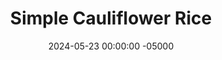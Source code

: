 ---
layout: post
title:  "Simple Cauliflower Rice"
date:   2024-05-23 00:00:00 -05000
categories: 
- Recipes
- Meatless
permalink: /recipes/cauliflower-rice
image: /assets/Food/Meatless/Cauli Rice/cauli-rice-cover.jpg
ing: caulirice-ing
facts: caulirice-facts
Prep: 5
Rest: 
Cook: 5
Source1: 
Source2: 
whisk: https://s.samsungfood.com/GSqYB
tags: 
- cauliflower
- rice
- brown rice
- wild rice
- riced cauliflower
- side
- sautee
Description: Cauliflower rice is a super easy and quick low carb side that is very versatile.  Like rice, cauliflower is bland, meaning it will taste like whatever you put on it.  I went for a little garlic and allspice here, and garnished with some parsley for a delicious side in just 10 minutes
Instructions: 
- Preheat a large pan over medium heat with EVOO<br><br>

- Add your cauliflower florets to a food processor.  I used a pound of frozen cauliflower that I defrosted, but fresh will work too.  Pulse a couple of times to chop it to a rice consistency, but be careful not to overblend.  Here's what it should look like<br><br>
- <center><img src="/assets/Food/Meatless/Cauli Rice/cauli-rice-1.jpg" alt="" class="instruction-image"></center><br>

- Remove the blade from the food processor, and mix in the spices with a spatula.  Transfer to your heated pan<br><br>

- Cook over medium heat for about 5 minutes with occasional stirring.  The rice should become very lightly crispy and browned, like the texture of rice.  Don't mix too much or it will become mushy.  Adjust with spices to taste, garnish with parsley, and serve
- <center><img src="/assets/Food/Meatless/Cauli Rice/cauli-rice-3.jpg" alt="" class="instruction-image"></center>
---